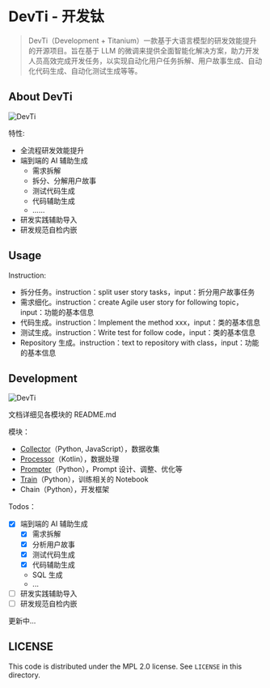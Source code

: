 # DevTi - 开发钛

> DevTi（Development + Titanium）一款基于大语言模型的研发效能提升的开源项目。旨在基于 LLM 的微调来提供全面智能化解决方案，助力开发人员高效完成开发任务，以实现自动化用户任务拆解、用户故事生成、自动化代码生成、自动化测试生成等等。

## About DevTi

![DevTi](https://unitmesh.cc/images/devti-processes.png)

特性:

- 全流程研发效能提升
- 端到端的 AI 辅助生成
	- 需求拆解
	- 拆分、分解用户故事
	- 测试代码生成
	- 代码辅助生成
	- ……
- 研发实践辅助导入
- 研发规范自检内嵌

## Usage

Instruction:

- 拆分任务。instruction：split user story tasks，input：折分用户故事任务
- 需求细化。instruction：create Agile user story for following topic，input：功能的基本信息
- 代码生成。instruction：Implement the method xxx，input：类的基本信息
- 测试生成。instruction：Write test for follow code，input：类的基本信息
- Repository 生成。instruction：text to repository with class，input：功能的基本信息

## Development

![DevTi](https://unitmesh.cc/images/devti.png)

文档详细见各模块的 README.md

模块：

- [Collector](./collector)（Python, JavaScript），数据收集
- [Processor](./processor)（Kotlin），数据处理
- [Prompter](./prompter)（Python），Prompt 设计、调整、优化等
- [Train](./train)（Python），训练相关的 Notebook
- Chain（Python），开发框架

Todos：

- [x] 端到端的 AI 辅助生成
	- [x] 需求拆解
	- [x] 分析用户故事
	- [x] 测试代码生成
	- [x] 代码辅助生成
	- SQL 生成
	- ...
- [ ] 研发实践辅助导入
- [ ] 研发规范自检内嵌

更新中...

## LICENSE

This code is distributed under the MPL 2.0 license. See `LICENSE` in this directory.
